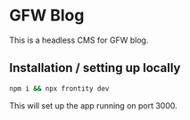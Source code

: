 # GFW Blog

This is a headless CMS for GFW blog.

## Installation / setting up locally

```bash
npm i && npx frontity dev
```

This will set up the app running on port 3000.

